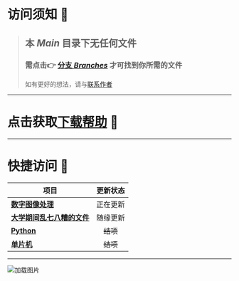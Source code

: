 # 访问须知 📖

> ## 本 *Main* 目录下无任何文件
>### 需点击👉 [分支 *Branches*](https://github.com/LuvGaze/School/branches) 才可找到你所需的文件
> 如有更好的想法，请与[联系作者](https://github.com/LuvGaze)

---

# 点击获取[下载帮助](Help.md) 💬

---

# 快捷访问 🚀

| 项目                                                          | 更新状态    |
|-------------------------------------------------------------|---------|
| [**数字图像处理**](https://github.com/LuvGaze/School/tree/数字图像处理)  | 正在更新    |
| [**大学期间乱七八糟的文件**](https://github.com/LuvGaze/School/tree/其他) | 随缘更新    |
| [**Python**](https://github.com/LuvGaze/School/tree/Python)  | 　~~结项~~ |
| [**单片机**](https://github.com/LuvGaze/School/tree/单片机)        | 　~~结项~~ |

---

![加载图片](https://github.com/LuvGaze/School/blob/main/Picture.jpg)
